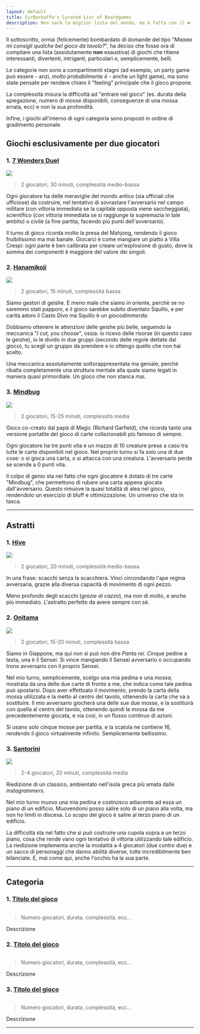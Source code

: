 ```yaml
---
layout: default
title: SirBarbaffo's Curated List of Boardgames
description: Non sarà la miglior lista del mondo, ma è fatta con il ❤.
---
```


Il sottoscritto, ormai (felicemente) bombardato di domande del tipo "_Maaaa mi consigli qualche bel gioco da tavolo?_", ha deciso che fosse ora di compilare una lista (assolutamente __non__ esaustiva) di giochi che ritiene interessanti, divertenti, intriganti, particolari o, semplicemente, belli.

Le categorie non sono a compartimenti stagni (ad esempio, un party game può essere - anzi, _molto probabilmente è_ - anche un light game), ma sono state pensate per rendere chiaro il "feeling" principale che il gioco propone.

La complessità misura la difficoltà ad "entrare nel gioco" (es. durata della spiegazione, numero di mosse disponibili, conseguenze di una mossa errata, ecc) e non la sua profondità.

Infine, i giochi all'interno di ogni categoria sono proposti in ordine di gradimento personale.

## Giochi esclusivamente per due giocatori

### 1. [7 Wonders Duel](https://www.dungeondice.it/100-7-wonders-duel.html)

<img class="game-cover" src="https://m.media-amazon.com/images/I/816pdWfEOJL._AC_UF1000,1000_QL80_.jpg">

> 2 giocatori, 30 minuti, complessità medio-bassa

Ogni giocatore ha delle meraviglie del mondo antico (sia ufficiali che ufficiose) da costruire, nel tentativo di sovrastare l'avversario nel campo militare (con vittoria immediata se la capitale opposta viene saccheggiata), scientifico (con vittoria immediata se si raggiunge la supremazia in tale ambito) o civile (a fine partita, facendo più punti dell'avversario).

Il turno di gioco ricorda molto la presa del Mahjong, rendendo il gioco fruibilissimo ma mai banale. Giocarci è come mangiare un piatto a Villa Crespi: ogni parte è ben calibrata per creare un'esplosione di gusto, dove la somma dei componenti è maggiore del valore dei singoli.

### 2. [Hanamikoji](https://www.dungeondice.it/2871-hanamikoji.html)

<img class="game-cover" src="https://www.msedizioni.it/wp-content/uploads/2019/10/hanamikoji-msedizioni.jpg">

> 2 giocatori, 15 minuti, complessità bassa

Siamo gestori di geishe. E meno male che siamo in oriente, perchè se no saremmo stati papponi, e il gioco sarebbe subito diventato Squillo, e per carità adoro il Casto Divo ma Squillo è un _giocodimmerda_.

Dobbiamo ottenere le attenzioni delle geishe più belle, seguendo la meccanica "_I cut, you choose_", ossia: io ricevo delle risorse (in questo caso le geishe), io le divido in due gruppi (secondo delle regole dettate dal gioco), tu scegli un gruppo da prendere e io ottengo quello che non hai scelto.

Una meccanica assolutamente sottorappresentata ma geniale, perchè ribalta completamente una struttura mentale alla quale siamo legati in maniera quasi primordiale. Un gioco che non stanca mai.

### 3. [Mindbug](https://www.dungeondice.it/30524-mindbug.html)

<img class="game-cover" src="https://img.dungeondice.it/61404-large_default/mindbug.jpg">

> 2 giocatori, 15-25 minuti, complessità media

Gioco co-creato dal papà di Magic (Richard Garfield), che ricorda tanto una versione portatile del gioco di carte collezionabili più famoso di sempre.

Ogni giocatore ha tre punti vita e un mazzo di 10 creature prese a caso tra tutte le carte disponibili nel gioco. Nel proprio turno si fa solo una di due cose: o si gioca una carta, o si attacca con una creatura. L'avversario perde se scende a 0 punti vita.

Il colpo di genio sta nel fatto che ogni giocatore è dotato di tre carte "Mindbug", che permettono di rubare una carta appena giocata dall'avversario. Questo rimuove la quasi totalità di alea nel gioco, rendendolo un esercizio di bluff e ottimizzazione. Un universo che sta in tasca. 

* * *

## Astratti

### 1. [Hive](https://www.dungeondice.it/2938-hive.html)

<img class="game-cover" src="https://www.gen42.com/images/games/hive/1.%20Hive%20Box%20-%20Front.jpg">

> 2 giocatori, 20 minuti, complessità medio-bassa

In una frase: scacchi senza la scacchiera. Vinci circondando l'ape regina avversaria, grazie alla diversa capacità di movimento di ogni pezzo.

Meno profondo degli scacchi (_grazie al cazzo_), ma non di molto, e anche più immediato. L'astratto perfetto da avere sempre con sè.

### 2. [Onitama](https://www.dungeondice.it/11142-onitama.html)

<img class="game-cover" src="https://img.dungeondice.it/67226-large_default/onitama.jpg">

> 2 giocatori, 15-20 minuti, complessità bassa

Siamo in Giappone, ma qui non si può non dire _Panta rei_. Cinque pedine a testa, una è il Sensei. Si vince mangiando il Sensei avversario o occupando trono avversario con il proprio Sensei.

Nel mio turno, semplicemente, scelgo una mia pedina e una _mossa_, mostrata da una delle due carte di fronte a me, che indica come tale pedina può spostarsi. Dopo aver effettuato il movimento, prendo la carta della mossa utilizzata e la metto al centro del tavolo, ottenendo la carta che va a sostituire. Il mio avversario giocherà una delle sue due mosse, e la sostituirà con quella al centro del tavolo, ottenendo quindi la mossa da me precedentemente giocata, e via così, in un flusso continuo di azioni.

Si usano solo cinque mosse per partita, e la scatola ne contiene 16, rendendo il gioco virtualmente infinito. Semplicemente bellissimo.

### 3. [Santorini](https://www.dungeondice.it/10609-santorini.html)

<img class="game-cover" src="https://storage.googleapis.com/ecommerchant-media/media/cache/2b/9a/2b9a43ae0f01988460fcf257399b15ad.jpg">

> 2-4 giocatori, 20 minuti, complessità media

Riedizione di un classico, ambientato nell'isola greca più amata dalle _instagrammers_.

Nel mio turno muovo una mia pedina e costruisco adiacente ad essa un piano di un edificio. Muovendomi posso salire solo di un piano alla volta, ma non ho limiti in discesa. Lo scopo del gioco è salire al terzo piano di un edificio.

La difficoltà sta nel fatto che si può costruire una cupola sopra a un terzo piano, cosa che rende vano ogni tentativo di vittoria utilizzando tale edificio. La riedizione implementa anche la modalità a 4 giocatori (due contro due) e un sacco di personaggi che danno abilità diverse, tutte incredibilmente ben bilanciate. E, mai come qui, anche l'occhio ha la sua parte.

* * *

## Categoria

### 1. [Titolo del gioco](link_al_prodotto)

<img class="game-cover" src="">

> Numero giocatori, durata, complessità, ecc...

Descrizione

### 2. [Titolo del gioco](link_al_prodotto)

<img class="game-cover" src="">

> Numero giocatori, durata, complessità, ecc...

Descrizione

### 3. [Titolo del gioco](link_al_prodotto)

<img class="game-cover" src="">

> Numero giocatori, durata, complessità, ecc...

Descrizione

* * *
